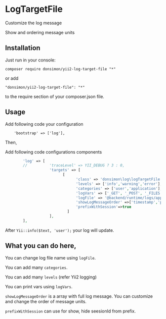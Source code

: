 # LogTargetFile

Customize the log message

Show and ordering message units


Installation
--

Just run in your console:

    composer require donsimon/yii2-log-target-file "*"

or add 

    "donsimon/yii2-log-target-file": "*"

to the require section of your composer.json file.

Usage
--

Add following code your configuration

        'bootstrap' => ['log'],

Then,
 
Add following code configurations components
```php
        'log' => [
        //          'traceLevel' => YII_DEBUG ? 3 : 0,
                    'targets' => [
                          [  
                                'class' => 'donsimon\log\logTargetFile',  
                                'levels' => ['info','warning','error'],
                                'categories' => ['user','application'],
                                'logVars' => ['_GET', '_POST', '_FILES', '_COOKIE', '_SESSION', '_SERVER']
                                'logFile' => '@backend/runtime/logs/appAndUser.log',
                                'showLogMessageOrder' =>['timestamp','prefix','level','category','message']
                                'prefixWithSession'=>true
                            ]
                    ],
        ],
```
After `Yii::info($text, 'user');` your log will update.

What you can do here,
--

You can change log file name using `logFile`.

You can add many `categories`.

You can add many `levels` (refer Yii2 logging)

You can print vars using `logVars`.

`showLogMessageOrder` is a array with full log message. You can customize and change the order of message units. 

`prefixWithSession` can use for show, hide seesionId from prefix. 
 

